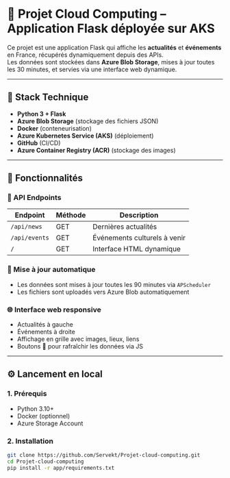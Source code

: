 # 📌 Projet Cloud Computing – Application Flask déployée sur AKS

Ce projet est une application Flask qui affiche les **actualités** et **événements** en France, récupérés dynamiquement depuis des APIs.  
Les données sont stockées dans **Azure Blob Storage**, mises à jour toutes les 30 minutes, et servies via une interface web dynamique.

---

## 🧱 Stack Technique

- **Python 3 + Flask**
- **Azure Blob Storage** (stockage des fichiers JSON)
- **Docker** (conteneurisation)
- **Azure Kubernetes Service (AKS)** (déploiement)
- **GitHub** (CI/CD)
- **Azure Container Registry (ACR)** (stockage des images)

---

## 🚀 Fonctionnalités

### 📅 API Endpoints

| Endpoint       | Méthode | Description |
|----------------|---------|-------------|
| `/api/news`    | GET     | Dernières actualités |
| `/api/events`  | GET     | Événements culturels à venir |
| `/`            | GET     | Interface HTML dynamique |

### 🔄 Mise à jour automatique
- Les données sont mises à jour toutes les 90 minutes via `APScheduler`
- Les fichiers sont uploadés vers Azure Blob automatiquement

### 🌐 Interface web responsive
- Actualités à gauche
- Événements à droite
- Affichage en grille avec images, lieux, liens
- Boutons 🔄 pour rafraîchir les données via JS

---

## ⚙️ Lancement en local

### 1. Prérequis

- Python 3.10+
- Docker (optionnel)
- Azure Storage Account

### 2. Installation

```bash
git clone https://github.com/Servekt/Projet-cloud-computing.git
cd Projet-cloud-computing
pip install -r app/requirements.txt
